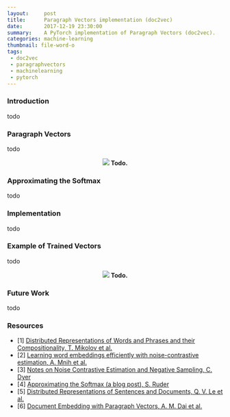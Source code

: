 ```yaml
---
layout:     post
title:      Paragraph Vectors implementation (doc2vec)
date:       2017-12-19 23:30:00
summary:    A PyTorch implementation of Paragraph Vectors (doc2vec).
categories: machine-learning
thumbnail: file-word-o
tags:
 - doc2vec
 - paragraphvectors
 - machinelearning
 - pytorch
---
```


### Introduction
todo

### Paragraph Vectors
todo

<p align="center">
    <img src="https://github.com/inejc/paragraph-vectors/blob/master/.github/dmdbow.png?raw=true"/>
    <b align="center">Todo.</b>
</p>

### Approximating the Softmax
todo

### Implementation
todo

### Example of Trained Vectors
todo

<p align="center">
    <img src="https://github.com/inejc/paragraph-vectors/blob/master/.github/learned_vectors_pca.png?raw=true"/>
    <b align="center">Todo.</b>
</p>

### Future Work
todo

### Resources
* [1] [Distributed Representations of Words and Phrases and their Compositionality, T. Mikolov et al.](https://arxiv.org/abs/1310.4546)
* [2] [Learning word embeddings efficiently with noise-contrastive estimation, A. Mnih et al.](http://papers.nips.cc/paper/5165-learning-word-embeddings-efficiently-with)
* [3] [Notes on Noise Contrastive Estimation and Negative Sampling, C. Dyer](https://arxiv.org/abs/1410.8251)
* [4] [Approximating the Softmax (a blog post), S. Ruder](http://ruder.io/word-embeddings-softmax/index.html)
* [5] [Distributed Representations of Sentences and Documents, Q. V. Le et al.](https://arxiv.org/abs/1405.4053)
* [6] [Document Embedding with Paragraph Vectors, A. M. Dai et al.](https://arxiv.org/abs/1507.07998)
